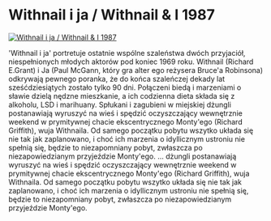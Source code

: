 Withnail i ja / Withnail & I 1987 
=============
[![Withnail i ja / Withnail & I 1987 ](http://vidos.pl/images/player.gif)](http://vidos.pl/withnail-i-ja-withnail-i-1987)

 'Withnail i ja' portretuje ostatnie wspólne szaleństwa dwóch przyjaciół, niespełnionych młodych aktorów pod koniec 1969 roku. Withnail (Richard E.Grant) i Ja (Paul McGann, który gra alter ego reżysera Bruce'a Robinsona) odkrywają pewnego poranka, że do końca szaleńczej dekady lat sześćdziesiątych zostało tylko 90 dni. Połączeni biedą i marzeniami o sławie dzielą nędzne mieszkanie, a ich codzienna dieta składa się z alkoholu, LSD i marihuany. Spłukani i zagubieni w miejskiej dżungli postanawiają wyruszyć na wieś i spędzić oczyszczający wewnętrznie weekend w prymitywnej chacie ekscentrycznego Monty'ego (Richard Griffith), wuja Withnaila. Od samego początku pobytu wszytko układa się nie tak jak zaplanowano, i choć ich marzenia o idyllicznym ustroniu nie spełnią się, będzie to niezapomniany pobyt, zwłaszcza po niezapowiedzianym przyjeździe Monty'ego.   ... dżungli postanawiają wyruszyć na wieś i spędzić oczyszczający wewnętrznie weekend w prymitywnej chacie ekscentrycznego Monty'ego (Richard Griffith), wuja Withnaila. Od samego początku pobytu wszytko układa się nie tak jak zaplanowano, i choć ich marzenia o idyllicznym ustroniu nie spełnią się, będzie to niezapomniany pobyt, zwłaszcza po niezapowiedzianym przyjeździe Monty'ego.
